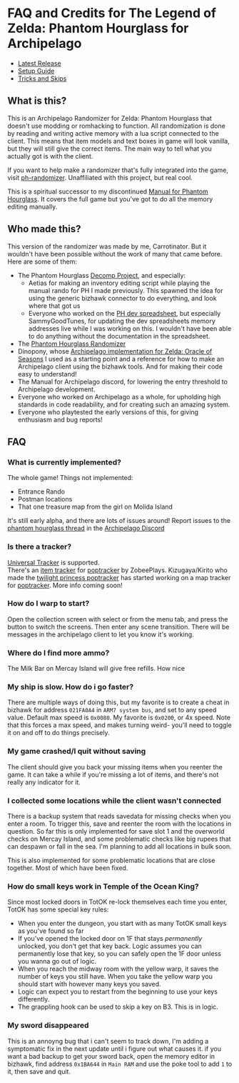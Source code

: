 # FAQ and Credits for The Legend of Zelda: Phantom Hourglass for Archipelago

- [Latest Release](https://github.com/carrotinator/Archipelago/releases)
- [Setup Guide](https://github.com/carrotinator/Archipelago/blob/main/worlds/tloz_ph/docs/setup.md)
- [Tricks and Skips](https://github.com/carrotinator/Archipelago/blob/main/worlds/tloz_ph/docs/tricks_and_skips.md)

## What is this?
This is an Archipelago Randomizer for Zelda: Phantom Hourglass that doesn't use modding or romhacking to function. All randomization 
is done by reading and writing active memory with a lua script connected to the client. This means that item models and 
text boxes in game will look vanilla, but they will still give the correct items. The main way to tell what you actually 
got is with the client.

If you want to help make a randomizer that's fully integrated into the game, visit [ph-randomizer](https://github.com/phst-randomizer/ph-randomizer). Unaffiliated with this project, but real cool.

This is a spiritual successor to my discontinued [Manual for Phantom Hourglass](https://github.com/carrotinator/manual_phantomhourglass_carrot). It covers the full game but you've got to do all the memory editing manually.

## Who made this?
This version of the randomizer was made by me, Carrotinator. But it wouldn't have been possible without the work of many that came before. Here are some of them:
 * The Phantom Hourglass [Decomp Project](https://github.com/AetiasHax/ph), and especially: 
   * Aetias for making an inventory editing script while playing the manual rando for PH I made previously. This spawned the idea for using the generic bizhawk connector to do everything, and look where that got us
   * Everyone who worked on the [PH dev spreadsheet](https://docs.google.com/spreadsheets/d/1_4Bo1IxLDtaytXj7SQFIAtt9QbPfYDTGZ-CDNf0DXJA/edit?gid=0#gid=0), but especially SammyGoodTunes, for updating the dev spreadsheets memory addresses live while I was working on this. I wouldn't have been able to do anything without the documentation in the spreadsheet.
 * The [Phantom Hourglass Randomizer](https://github.com/phst-randomizer/ph-randomizer)
 * Dinopony, whose [Archipelago implementation for Zelda: Oracle of Seasons](https://github.com/Dinopony/ArchipelagoOoS/releases) I used as a starting point and a reference for how to make an Archipelago client using the bizhawk tools. And for making their code easy to understand!
 * The Manual for Archipelago discord, for lowering the entry threshold to Archipelago development.
 * Everyone who worked on Archipelago as a whole, for upholding high standards in code readability, and for creating such an amazing system.
 * Everyone who playtested the early versions of this, for giving enthusiasm and bug reports!

## FAQ

### What is currently implemented?

The whole game!
Things not implemented:
- Entrance Rando
- Postman locations
- That one treasure map from the girl on Molida Island

It's still early alpha, and there are lots of issues around! Report issues to the [phantom hourglass thread](https://discord.com/channels/731205301247803413/1256012365049233438) in the [Archipelago Discord](https://discord.gg/8Z65BR2)

### Is there a tracker?

[Universal Tracker](https://github.com/FarisTheAncient/Archipelago/releases) is supported.  
There's an [item tracker](https://github.com/ZobeePlays/PH-AP-Item-Tracker/tree/main) for [poptracker](https://github.com/black-sliver/PopTracker) by ZobeePlays.
Kizugaya/Kirito who made the [twilight princess poptracker](https://github.com/Kizugaya/TPRAP_poptracker) has started
working on a map tracker for [poptracker](https://github.com/black-sliver/PopTracker). More info coming soon!

### How do I warp to start?

Open the collection screen with select or from the menu tab, and press the button to switch the screens. Then enter any 
scene transition. There will be messages in the archipelago client to let you know it's working.

### Where do I find more ammo?

The Milk Bar on Mercay Island will give free refills. How nice

### My ship is slow. How do i go faster?
There are multiple ways of doing this, but my favorite is to create a cheat in bizhawk for address `021FA0A4` in 
`ARM7 system bus`, and set to any speed value. Default max speed is ``0x0080``.  My favorite is `0x0200`, or 4x speed.
Note that this forces a max speed, and makes turning weird- you'll need to toggle it on and off to do things precisely.


### My game crashed/I quit without saving

The client should give you back your missing items when you reenter the game. It can take a while if you're missing a 
lot of items, and there's not really any indicator for it.

### I collected some locations while the client wasn't connected

There is a backup system that reads savedata for missing checks when you enter a room. To trigger this, save and 
reenter the room with the locations in question. So far this is only implemented for save slot 1 and the overworld 
checks on Mercay Island, and some problematic checks like big rupees that can despawn or fall in the sea. I'm planning 
to add all locations in bulk soon.

This is also implemented for some problematic locations that are close together. Most of which have been fixed.

### How do small keys work in Temple of the Ocean King?

Since most locked doors in TotOK re-lock themselves each time you enter, TotOK has some special key rules:
* When you enter the dungeon, you start with as many TotOK small keys as you've found so far
* If you've opened the locked door on 1F that stays *permanently* unlocked, you don't get that key back. Logic assumes you can permanently lose that key, so you can safely open the 1F door unless you wanna go out of logic.
* When you reach the midway room with the yellow warp, it saves the number of keys you still have. When you take the yellow warp you should start with however many keys you saved.
* Logic can expect you to restart from the beginning to use your keys differently.
* The grappling hook can be used to skip a key on B3. This is in logic.

### My sword disappeared
This is an annoyng bug that i can't seem to track down, I'm adding a symptomatic fix in the next update until i figure out what causes it. if you want a bad backup to get your sword back, open the memory editor in bizhawk, find address `0x1BA644` in `Main RAM` and use the poke tool to add `1` to it, then save and quit.
